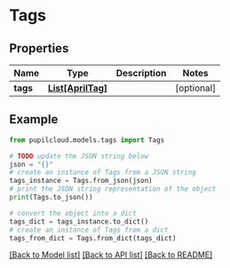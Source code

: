 # Tags


## Properties

Name | Type | Description | Notes
------------ | ------------- | ------------- | -------------
**tags** | [**List[AprilTag]**](AprilTag.md) |  | [optional] 

## Example

```python
from pupilcloud.models.tags import Tags

# TODO update the JSON string below
json = "{}"
# create an instance of Tags from a JSON string
tags_instance = Tags.from_json(json)
# print the JSON string representation of the object
print(Tags.to_json())

# convert the object into a dict
tags_dict = tags_instance.to_dict()
# create an instance of Tags from a dict
tags_from_dict = Tags.from_dict(tags_dict)
```
[[Back to Model list]](../README.md#documentation-for-models) [[Back to API list]](../README.md#documentation-for-api-endpoints) [[Back to README]](../README.md)


